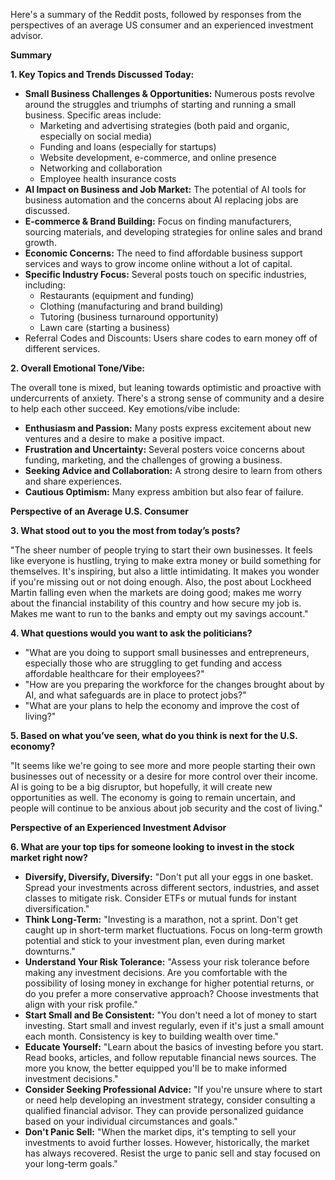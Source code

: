 Here's a summary of the Reddit posts, followed by responses from the perspectives of an average US consumer and an experienced investment advisor.

**Summary**

**1. Key Topics and Trends Discussed Today:**

*   **Small Business Challenges & Opportunities:** Numerous posts revolve around the struggles and triumphs of starting and running a small business. Specific areas include:
    *   Marketing and advertising strategies (both paid and organic, especially on social media)
    *   Funding and loans (especially for startups)
    *   Website development, e-commerce, and online presence
    *   Networking and collaboration
    *   Employee health insurance costs
*   **AI Impact on Business and Job Market:** The potential of AI tools for business automation and the concerns about AI replacing jobs are discussed.
*   **E-commerce & Brand Building:** Focus on finding manufacturers, sourcing materials, and developing strategies for online sales and brand growth.
*   **Economic Concerns:** The need to find affordable business support services and ways to grow income online without a lot of capital.
*   **Specific Industry Focus:** Several posts touch on specific industries, including:
    *   Restaurants (equipment and funding)
    *   Clothing (manufacturing and brand building)
    *   Tutoring (business turnaround opportunity)
    *   Lawn care (starting a business)
* Referral Codes and Discounts: Users share codes to earn money off of different services.

**2. Overall Emotional Tone/Vibe:**

The overall tone is mixed, but leaning towards optimistic and proactive with undercurrents of anxiety. There's a strong sense of community and a desire to help each other succeed. Key emotions/vibe include:

*   **Enthusiasm and Passion:** Many posts express excitement about new ventures and a desire to make a positive impact.
*   **Frustration and Uncertainty:** Several posters voice concerns about funding, marketing, and the challenges of growing a business.
*   **Seeking Advice and Collaboration:** A strong desire to learn from others and share experiences.
*   **Cautious Optimism:** Many express ambition but also fear of failure.

**Perspective of an Average U.S. Consumer**

**3. What stood out to you the most from today’s posts?**

"The sheer number of people trying to start their own businesses. It feels like everyone is hustling, trying to make extra money or build something for themselves. It's inspiring, but also a little intimidating. It makes you wonder if you're missing out or not doing enough. Also, the post about Lockheed Martin falling even when the markets are doing good; makes me worry about the financial instability of this country and how secure my job is. Makes me want to run to the banks and empty out my savings account."

**4. What questions would you want to ask the politicians?**

*   "What are you doing to support small businesses and entrepreneurs, especially those who are struggling to get funding and access affordable healthcare for their employees?"
*   "How are you preparing the workforce for the changes brought about by AI, and what safeguards are in place to protect jobs?"
*   "What are your plans to help the economy and improve the cost of living?"

**5. Based on what you’ve seen, what do you think is next for the U.S. economy?**

"It seems like we're going to see more and more people starting their own businesses out of necessity or a desire for more control over their income. AI is going to be a big disruptor, but hopefully, it will create new opportunities as well. The economy is going to remain uncertain, and people will continue to be anxious about job security and the cost of living."

**Perspective of an Experienced Investment Advisor**

**6. What are your top tips for someone looking to invest in the stock market right now?**

*   **Diversify, Diversify, Diversify:** "Don't put all your eggs in one basket. Spread your investments across different sectors, industries, and asset classes to mitigate risk. Consider ETFs or mutual funds for instant diversification."
*   **Think Long-Term:** "Investing is a marathon, not a sprint. Don't get caught up in short-term market fluctuations. Focus on long-term growth potential and stick to your investment plan, even during market downturns."
*   **Understand Your Risk Tolerance:** "Assess your risk tolerance before making any investment decisions. Are you comfortable with the possibility of losing money in exchange for higher potential returns, or do you prefer a more conservative approach? Choose investments that align with your risk profile."
*   **Start Small and Be Consistent:** "You don't need a lot of money to start investing. Start small and invest regularly, even if it's just a small amount each month. Consistency is key to building wealth over time."
*   **Educate Yourself:** "Learn about the basics of investing before you start. Read books, articles, and follow reputable financial news sources. The more you know, the better equipped you'll be to make informed investment decisions."
*   **Consider Seeking Professional Advice:** "If you're unsure where to start or need help developing an investment strategy, consider consulting a qualified financial advisor. They can provide personalized guidance based on your individual circumstances and goals."
*   **Don't Panic Sell:** "When the market dips, it's tempting to sell your investments to avoid further losses. However, historically, the market has always recovered. Resist the urge to panic sell and stay focused on your long-term goals."

